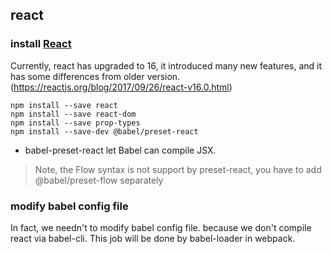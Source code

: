 ## react

### install [React](https://reactjs.org/)
Currently, react has upgraded to 16, it introduced many new features, and it has some differences from older version. (https://reactjs.org/blog/2017/09/26/react-v16.0.html)

``` shell
npm install --save react
npm install --save react-dom
npm install --save prop-types
npm install --save-dev @babel/preset-react
```

* babel-preset-react let Babel can compile JSX.
> Note, the Flow syntax is not support by preset-react, you have to add @babel/preset-flow separately

### modify babel config file
In fact, we needn't to modify babel config file. because we don't compile react via babel-cli. This job will be done by babel-loader in webpack.
